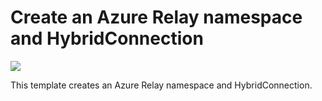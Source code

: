 # Create an Azure Relay namespace and HybridConnection

<a href="https://portal.azure.com/#create/Microsoft.Template/uri/https%3A%2F%2Fraw.githubusercontent.com%2FAzure%2Fazure-quickstart-templates%2Fmaster%2F201-azurerelay-create-hybridconnection%2Fazuredeploy.json" target="_blank">
    <img src="http://azuredeploy.net/deploybutton.png"/>
</a>

This template creates an Azure Relay namespace and HybridConnection.